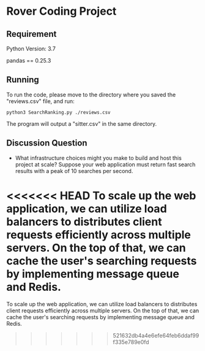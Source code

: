 # Rover Coding Project

## Requirement
Python Version: 3.7

pandas == 0.25.3


## Running
To run the code, please move to the directory where you saved the "reviews.csv" file, and run:
```
python3 SearchRanking.py ./reviews.csv
```
The program will output a "sitter.csv" in the same directory.

## Discussion Question
- What infrastructure choices might you make to build and host this project at scale? Suppose your web application must return fast search results with a peak of 10 searches per second. 

<<<<<<< HEAD
To scale up the web application, we can utilize load balancers to distributes client requests efficiently across multiple servers. On the top of that, we can cache the user's searching requests by implementing message queue and Redis.
=======
To scale up the web application, we can utilize load balancers to distributes client requests efficiently across multiple servers. On the top of that, we can cache the user's searching requests by implementing message queue and Redis.
>>>>>>> 521632db4a4e6efe64feb6ddaf99f335e789e0fd
